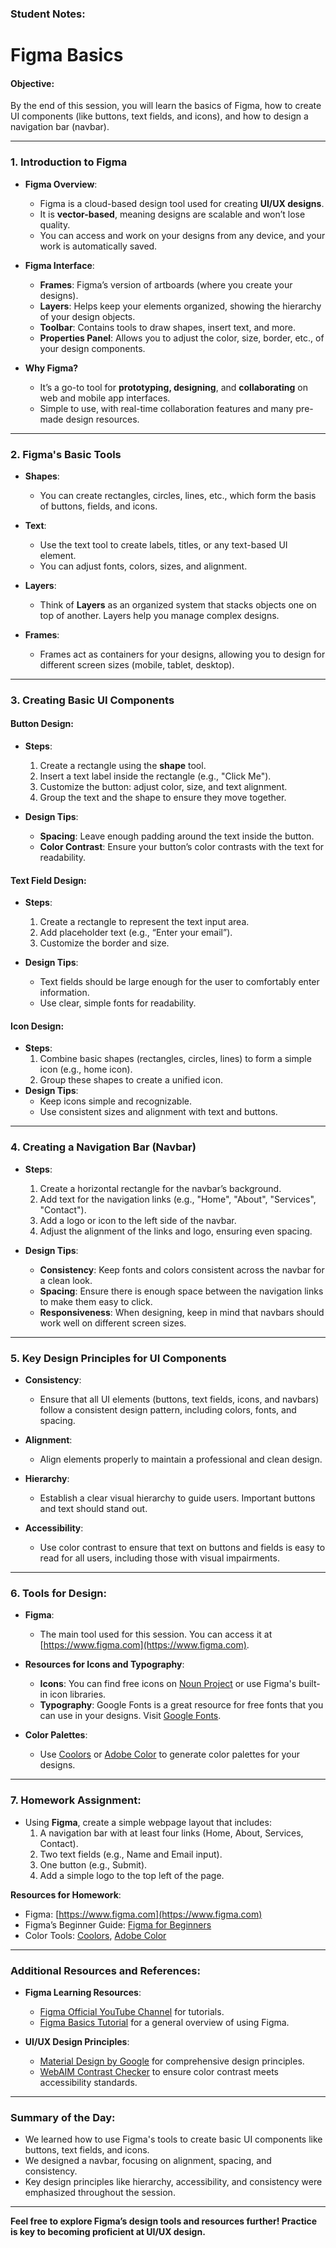 ### Student Notes:

# Figma Basics

#### **Objective:**

By the end of this session, you will learn the basics of Figma, how to create UI components (like buttons, text fields, and icons), and how to design a navigation bar (navbar).

---

### **1. Introduction to Figma**

- **Figma Overview**:

  - Figma is a cloud-based design tool used for creating **UI/UX designs**.
  - It is **vector-based**, meaning designs are scalable and won’t lose quality.
  - You can access and work on your designs from any device, and your work is automatically saved.

- **Figma Interface**:

  - **Frames**: Figma’s version of artboards (where you create your designs).
  - **Layers**: Helps keep your elements organized, showing the hierarchy of your design objects.
  - **Toolbar**: Contains tools to draw shapes, insert text, and more.
  - **Properties Panel**: Allows you to adjust the color, size, border, etc., of your design components.

- **Why Figma?**
  - It’s a go-to tool for **prototyping, designing**, and **collaborating** on web and mobile app interfaces.
  - Simple to use, with real-time collaboration features and many pre-made design resources.

---

### **2. Figma's Basic Tools**

- **Shapes**:
  - You can create rectangles, circles, lines, etc., which form the basis of buttons, fields, and icons.
- **Text**:

  - Use the text tool to create labels, titles, or any text-based UI element.
  - You can adjust fonts, colors, sizes, and alignment.

- **Layers**:

  - Think of **Layers** as an organized system that stacks objects one on top of another. Layers help you manage complex designs.

- **Frames**:
  - Frames act as containers for your designs, allowing you to design for different screen sizes (mobile, tablet, desktop).

---

### **3. Creating Basic UI Components**

#### **Button Design:**

- **Steps**:

  1. Create a rectangle using the **shape** tool.
  2. Insert a text label inside the rectangle (e.g., "Click Me").
  3. Customize the button: adjust color, size, and text alignment.
  4. Group the text and the shape to ensure they move together.

- **Design Tips**:
  - **Spacing**: Leave enough padding around the text inside the button.
  - **Color Contrast**: Ensure your button’s color contrasts with the text for readability.

#### **Text Field Design:**

- **Steps**:

  1. Create a rectangle to represent the text input area.
  2. Add placeholder text (e.g., “Enter your email”).
  3. Customize the border and size.

- **Design Tips**:
  - Text fields should be large enough for the user to comfortably enter information.
  - Use clear, simple fonts for readability.

#### **Icon Design:**

- **Steps**:
  1. Combine basic shapes (rectangles, circles, lines) to form a simple icon (e.g., home icon).
  2. Group these shapes to create a unified icon.
- **Design Tips**:
  - Keep icons simple and recognizable.
  - Use consistent sizes and alignment with text and buttons.

---

### **4. Creating a Navigation Bar (Navbar)**

- **Steps**:

  1. Create a horizontal rectangle for the navbar’s background.
  2. Add text for the navigation links (e.g., "Home", "About", "Services", "Contact").
  3. Add a logo or icon to the left side of the navbar.
  4. Adjust the alignment of the links and logo, ensuring even spacing.

- **Design Tips**:
  - **Consistency**: Keep fonts and colors consistent across the navbar for a clean look.
  - **Spacing**: Ensure there is enough space between the navigation links to make them easy to click.
  - **Responsiveness**: When designing, keep in mind that navbars should work well on different screen sizes.

---

### **5. Key Design Principles for UI Components**

- **Consistency**:
  - Ensure that all UI elements (buttons, text fields, icons, and navbars) follow a consistent design pattern, including colors, fonts, and spacing.
- **Alignment**:
  - Align elements properly to maintain a professional and clean design.
- **Hierarchy**:

  - Establish a clear visual hierarchy to guide users. Important buttons and text should stand out.

- **Accessibility**:
  - Use color contrast to ensure that text on buttons and fields is easy to read for all users, including those with visual impairments.

---

### **6. Tools for Design:**

- **Figma**:
  - The main tool used for this session. You can access it at [https://www.figma.com](https://www.figma.com).
- **Resources for Icons and Typography**:

  - **Icons**: You can find free icons on [Noun Project](https://thenounproject.com/) or use Figma's built-in icon libraries.
  - **Typography**: Google Fonts is a great resource for free fonts that you can use in your designs. Visit [Google Fonts](https://fonts.google.com/).

- **Color Palettes**:
  - Use [Coolors](https://coolors.co/) or [Adobe Color](https://color.adobe.com/create) to generate color palettes for your designs.

---

### **7. Homework Assignment:**

- Using **Figma**, create a simple webpage layout that includes:
  1.  A navigation bar with at least four links (Home, About, Services, Contact).
  2.  Two text fields (e.g., Name and Email input).
  3.  One button (e.g., Submit).
  4.  Add a simple logo to the top left of the page.

**Resources for Homework**:

- Figma: [https://www.figma.com](https://www.figma.com)
- Figma’s Beginner Guide: [Figma for Beginners](https://help.figma.com/hc/en-us/articles/360040318674-Getting-started-in-Figma)
- Color Tools: [Coolors](https://coolors.co/), [Adobe Color](https://color.adobe.com/create)

---

### **Additional Resources and References**:

- **Figma Learning Resources**:

  - [Figma Official YouTube Channel](https://www.youtube.com/c/Figma) for tutorials.
  - [Figma Basics Tutorial](https://www.youtube.com/watch?v=FTFaQWZBqQ8) for a general overview of using Figma.

- **UI/UX Design Principles**:
  - [Material Design by Google](https://material.io/design) for comprehensive design principles.
  - [WebAIM Contrast Checker](https://webaim.org/resources/contrastchecker/) to ensure color contrast meets accessibility standards.

---

### **Summary of the Day:**

- We learned how to use Figma's tools to create basic UI components like buttons, text fields, and icons.
- We designed a navbar, focusing on alignment, spacing, and consistency.
- Key design principles like hierarchy, accessibility, and consistency were emphasized throughout the session.

---

**Feel free to explore Figma’s design tools and resources further! Practice is key to becoming proficient at UI/UX design.**
